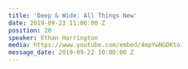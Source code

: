 ```yaml
---
title: 'Deep & Wide: All Things New'
date: 2019-09-23 11:06:00 Z
position: 20
speaker: Ethan Harrington
media: https://www.youtube.com/embed/4mpYwNGDKto
message_date: 2019-09-22 10:00:00 Z
---
```


